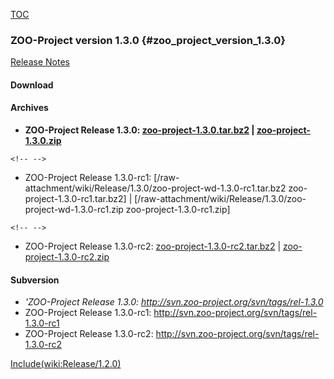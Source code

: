 [TOC](TOC "wikilink")

### ZOO-Project version 1.3.0 {#zoo_project_version_1.3.0}

[Release Notes](http://zoo-project.org/trac/wiki/Release/1.3.0/Notes)

#### Download

#### Archives

-   **ZOO-Project Release 1.3.0:
    [zoo-project-1.3.0.tar.bz2](http://zoo-project.org/dl/zoo-project-1.3.0.tar.bz2)
    \|
    [zoo-project-1.3.0.zip](http://zoo-project.org/dl/zoo-project-1.3.0.zip)**

```{=html}
<!-- -->
```
-   ZOO-Project Release 1.3.0-rc1:
    \[/raw-attachment/wiki/Release/1.3.0/zoo-project-wd-1.3.0-rc1.tar.bz2
    zoo-project-1.3.0-rc1.tar.bz2\] \|
    \[/raw-attachment/wiki/Release/1.3.0/zoo-project-wd-1.3.0-rc1.zip
    zoo-project-1.3.0-rc1.zip\]

```{=html}
<!-- -->
```
-   ZOO-Project Release 1.3.0-rc2:
    [zoo-project-1.3.0-rc2.tar.bz2](http://zoo-project.org/dl/zoo-project-1.3.0-rc2.tar.bz2)
    \|
    [zoo-project-1.3.0-rc2.zip](http://zoo-project.org/dl/zoo-project-1.3.0-rc2.zip)

#### Subversion

-   *\'ZOO-Project Release 1.3.0:
    <http://svn.zoo-project.org/svn/tags/rel-1.3.0>*
-   ZOO-Project Release 1.3.0-rc1:
    <http://svn.zoo-project.org/svn/tags/rel-1.3.0-rc1>
-   ZOO-Project Release 1.3.0-rc2:
    <http://svn.zoo-project.org/svn/tags/rel-1.3.0-rc2>

[Include(wiki:Release/1.2.0)](Include(wiki:Release/1.2.0) "wikilink")
